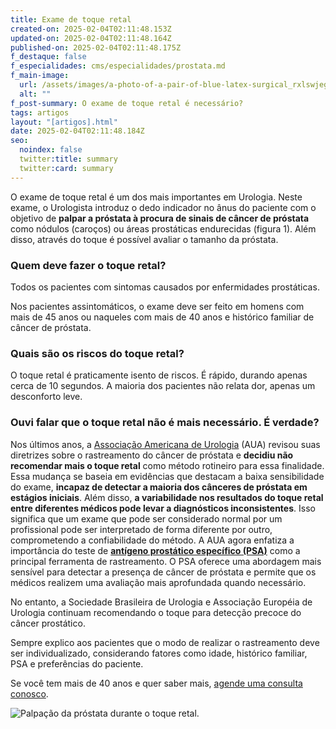 ```yaml
---
title: Exame de toque retal
created-on: 2025-02-04T02:11:48.153Z
updated-on: 2025-02-04T02:11:48.164Z
published-on: 2025-02-04T02:11:48.175Z
f_destaque: false
f_especialidades: cms/especialidades/prostata.md
f_main-image:
  url: /assets/images/a-photo-of-a-pair-of-blue-latex-surgical_rxlswjegsqgu6c1t4iiikg_-q8jib2gta-ad7ohvdyfhg-1-.jpeg
  alt: ""
f_post-summary: O exame de toque retal é necessário?
tags: artigos
layout: "[artigos].html"
date: 2025-02-04T02:11:48.184Z
seo:
  noindex: false
  twitter:title: summary
  twitter:card: summary
---
```

O exame de toque retal é um dos mais importantes em Urologia. Neste exame, o Urologista introduz o dedo indicador no ânus do paciente com o objetivo de **palpar a próstata à procura de sinais de câncer de próstata** como nódulos (caroços) ou áreas prostáticas endurecidas (figura 1). Além disso, através do toque é possível avaliar o tamanho da próstata. 

### Quem deve fazer o toque retal? 

Todos os pacientes com sintomas causados por enfermidades prostáticas.  

Nos pacientes assintomáticos, o exame deve ser feito em homens com mais de 45 anos ou naqueles com mais de 40 anos e histórico familiar de câncer de próstata.

### Quais são os riscos do toque retal? 

O toque retal é praticamente isento de riscos. É rápido, durando apenas cerca de 10 segundos. A maioria dos pacientes não relata dor, apenas um desconforto leve.

### Ouvi falar que o toque retal não é mais necessário. É verdade?

Nos últimos anos, a [Associação Americana de Urologia](https://www.auanet.org/) (AUA) revisou suas diretrizes sobre o rastreamento do câncer de próstata e **decidiu não recomendar mais o toque retal** como método rotineiro para essa finalidade. Essa mudança se baseia em evidências que destacam a baixa sensibilidade do exame, **incapaz de detectar a maioria dos cânceres de próstata em estágios iniciais**. Além disso, **a variabilidade nos resultados do toque retal entre diferentes médicos pode levar a diagnósticos inconsistentes**. Isso significa que um exame que pode ser considerado normal por um profissional pode ser interpretado de forma diferente por outro, comprometendo a confiabilidade do método.
A AUA agora enfatiza a importância do teste de **[antígeno prostático específico (PSA)](https://uroconsult.com.br/artigos/o-exame-de-psa/)** como a principal ferramenta de rastreamento. O PSA oferece uma abordagem mais sensível para detectar a presença de câncer de próstata e permite que os médicos realizem uma avaliação mais aprofundada quando necessário. 

No entanto, a Sociedade Brasileira de Urologia e Associação Européia de Urologia continuam recomendando o toque para detecção precoce do câncer prostático.

Sempre explico aos pacientes que o modo de realizar o rastreamento deve ser individualizado, considerando fatores como idade, histórico familiar, PSA e preferências do paciente. 

Se você tem mais de 40 anos e quer saber mais, [agende uma consulta conosco](https://web.whatsapp.com/send/?phone=5592981270310).

![Palpação da próstata durante o toque retal.](/assets/images/palpação-da-próstata-durante-o-toque-retal.png "Palpação da próstata durante o toque retal.")